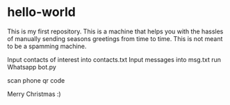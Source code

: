 # hello-world
This is my first repository.
This is a machine that helps you with the hassles of manually sending seasons greetings from time to time.
This is not meant to be a spamming machine.

Input contacts of interest into contacts.txt
Input messages into msg.txt
run Whatsapp bot.py

scan phone qr code

Merry Christmas :)
